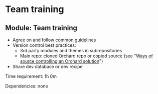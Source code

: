 # Team training


Module: Team training
---------------------
- Agree on and follow [common guidelines](../../DevelopmentGuidelines/)
- Version control best practices:
	- 3rd party modules and themes in subrepositories
	- Main repo: cloned Orchard repo or copied source (see "[Ways of source controlling an Orchard solution](http://english.orchardproject.hu/blog/ways-of-source-controlling-an-orchard-solution)")
- Share dev database or dev recipe

Time requirement: 1h 0m

Dependencies: none